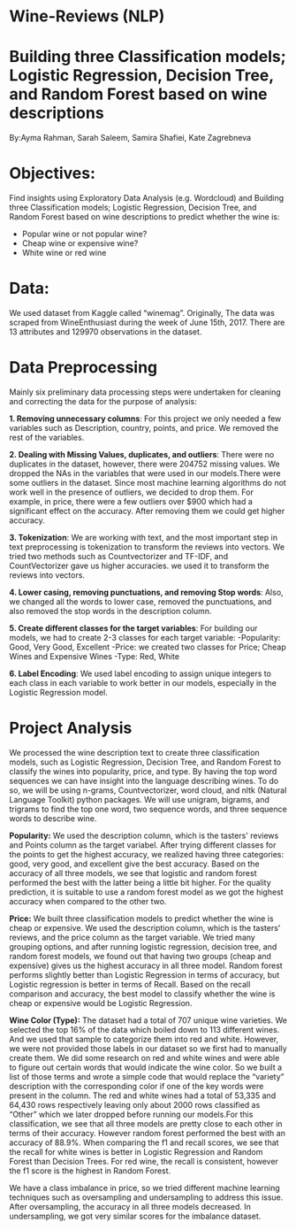 # Wine-Reviews (NLP)

# Building three Classification models; Logistic Regression, Decision Tree, and Random Forest based on wine descriptions

By:Ayma Rahman, Sarah Saleem, Samira Shafiei, Kate Zagrebneva

# Objectives:
Find insights using Exploratory Data Analysis (e.g. Wordcloud)
and Building three Classification models; Logistic Regression, Decision Tree, and Random Forest based on wine descriptions to predict whether the wine is:
   - Popular wine or not popular wine?
   - Cheap wine or expensive wine?
   - White wine or red wine

# Data: 
We used dataset from Kaggle called “winemag”.  Originally, The data was scraped from WineEnthusiast during the week of June 15th, 2017. There are 13 attributes and 129970 observations in the dataset.

# Data Preprocessing
Mainly six preliminary data processing steps were undertaken for cleaning and correcting the data for the purpose of analysis:

**1. Removing unnecessary columns**: For this project we only needed a few variables such as Description, country, points, and price. We removed the rest of the variables.

**2. Dealing with Missing Values, duplicates, and outliers**: There were no duplicates in the dataset, however, there were 204752 missing values. We dropped the NAs in the variables that were used in our models.There were some outliers in the dataset. Since most machine learning algorithms do not work well in the presence of outliers, we decided to drop them. For example, in price, there were a few outliers over $900 which had a significant effect on the accuracy. After removing them we could get higher accuracy.

**3. Tokenization**: We are working with text, and the most important step in text preprocessing is tokenization to transform the reviews into vectors. We tried two methods such as Countvectorizer and TF-IDF, and CountVectorizer gave us higher accuracies. we used it to transform the reviews into vectors. 

**4. Lower casing, removing punctuations, and removing Stop words**: Also, we changed all the words to lower case, removed the punctuations, and also removed the stop words in the description column.

**5. Create different classes for the target variables**: For building our models, we had to create 2-3 classes for each target variable:
  -Popularity: Good, Very Good, Excellent
  -Price: we created two classes for Price; Cheap Wines and Expensive Wines 
  -Type: Red, White

**6. Label Encoding**: We used label encoding to assign unique integers to each class in each variable to work better in our models, especially in the Logistic Regression model.

# Project Analysis
We processed the wine description text to create three classification models, such as Logistic Regression, Decision Tree, and Random Forest to classify the wines into popularity, price, and type. By having the top word sequences we can have insight into the language describing wines. To do so, we will be using n-grams, Countvectorizer, word cloud, and nltk (Natural Language Toolkit) python packages. We will use unigram, bigrams, and trigrams to find the top one word, two sequence words, and three sequence words to describe wine.

**Popularity:** We used the description column, which is the tasters' reviews and Points column as the target variabel. After trying different classes for the points to get the highest accuracy, we realized having three categories: good, very good, and excellent give the best accuracy. Based on the accuracy of all three models, we see that logistic and random forest performed the best with the latter being a little bit higher. For the quality prediction, it is suitable to use a random forest model as we got the highest accuracy when compared to the other two.

**Price:** We built three classification models to predict whether the wine is cheap or expensive. We used the description column, which is the tasters' reviews, and the price column as the target variable.  We tried many grouping options, and after running logistic regression, decision tree, and random forest models, we found out that having two groups (cheap and expensive) gives us the highest accuracy in all three model. Random forest performs slightly better than Logistic Regression in terms of accuracy, but Logistic regression is better in terms of Recall. Based on the recall comparison and accuracy, the best model to classify whether the wine is cheap or expensive would be Logistic Regression.

**Wine Color (Type):** The dataset had a total of 707 unique wine varieties. We selected the top 16% of the data which boiled down to 113 different wines. And we used that sample to categorize them into red and white. However, we were not provided those labels in our dataset so we first had to manually create them. We did some research on red and white wines and were able to figure out certain words that would indicate the wine color. So we built a list of those terms and wrote a simple code that would replace the “variety” description with the corresponding color if one of the key words were present in the column. The red and white wines had a total of 53,335 and 64,430 rows respectively leaving only about 2000 rows classified as “Other” which we later dropped before running our models.For this classification, we see that all three models are pretty close to each other in terms of their accuracy. However random forest performed the best with an accuracy of 88.9%. When comparing the f1 and recall scores, we see that the recall for white wines is better in Logistic Regression and Random Forest than Decision Trees. For red wine, the recall is consistent, however the f1 score is the highest in Random Forest.

We have a class imbalance in price, so we tried different machine learning techniques such as oversampling and undersampling to address this issue. After oversampling, the accuracy in all three models decreased. In undersampling, we got very similar scores for the imbalance dataset. 


